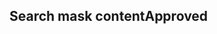 <h2>Search mask content<span class="status approved">Approved</span></h2>

<style>
#search-mask-content .sample{
     background-color: lightblue;
}
</style>
